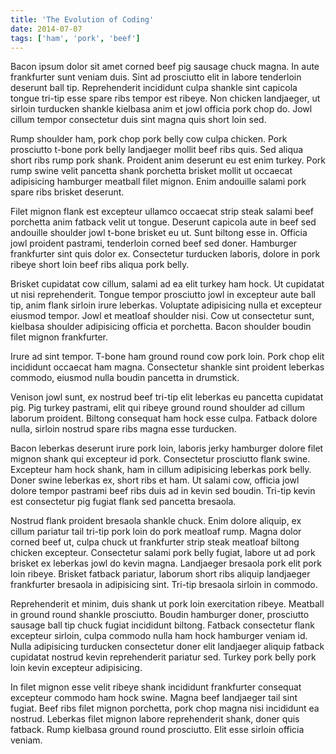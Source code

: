 ```yaml
---
title: 'The Evolution of Coding'
date: 2014-07-07
tags: ['ham', 'pork', 'beef']
---
```


Bacon ipsum dolor sit amet corned beef pig sausage chuck magna. In aute
frankfurter sunt veniam duis. Sint ad prosciutto elit in labore tenderloin
deserunt ball tip. Reprehenderit incididunt culpa shankle sint capicola tongue
tri-tip esse spare ribs tempor est ribeye. Non chicken landjaeger, ut sirloin
turducken shankle kielbasa anim et jowl officia pork chop do. Jowl cillum tempor
consectetur duis sint magna quis short loin sed.

Rump shoulder ham, pork chop pork belly cow culpa chicken. Pork prosciutto
t-bone pork belly landjaeger mollit beef ribs quis. Sed aliqua short ribs rump
pork shank. Proident anim deserunt eu est enim turkey. Pork rump swine velit
pancetta shank porchetta brisket mollit ut occaecat adipisicing hamburger
meatball filet mignon. Enim andouille salami pork spare ribs brisket deserunt.

Filet mignon flank est excepteur ullamco occaecat strip steak salami beef
porchetta anim fatback velit ut tongue. Deserunt capicola aute in beef sed
andouille shoulder jowl t-bone brisket eu ut. Sunt biltong esse in. Officia jowl
proident pastrami, tenderloin corned beef sed doner. Hamburger frankfurter sint
quis dolor ex. Consectetur turducken laboris, dolore in pork ribeye short loin
beef ribs aliqua pork belly.

Brisket cupidatat cow cillum, salami ad ea elit turkey ham hock. Ut cupidatat ut
nisi reprehenderit. Tongue tempor prosciutto jowl in excepteur aute ball tip,
anim flank sirloin irure leberkas. Voluptate adipisicing nulla et excepteur
eiusmod tempor. Jowl et meatloaf shoulder nisi. Cow ut consectetur sunt,
kielbasa shoulder adipisicing officia et porchetta. Bacon shoulder boudin filet
mignon frankfurter.

Irure ad sint tempor. T-bone ham ground round cow pork loin. Pork chop elit
incididunt occaecat ham magna. Consectetur shankle sint proident leberkas
commodo, eiusmod nulla boudin pancetta in drumstick.

Venison jowl sunt, ex nostrud beef tri-tip elit leberkas eu pancetta cupidatat
pig. Pig turkey pastrami, elit qui ribeye ground round shoulder ad cillum
laborum proident. Biltong consequat ham hock esse culpa. Fatback dolore nulla,
sirloin nostrud spare ribs magna esse turducken.

Bacon leberkas deserunt irure pork loin, laboris jerky hamburger dolore filet
mignon shank qui excepteur id pork. Consectetur prosciutto flank swine.
Excepteur ham hock shank, ham in cillum adipisicing leberkas pork belly. Doner
swine leberkas ex, short ribs et ham. Ut salami cow, officia jowl dolore tempor
pastrami beef ribs duis ad in kevin sed boudin. Tri-tip kevin est consectetur
pig fugiat flank sed pancetta bresaola.

Nostrud flank proident bresaola shankle chuck. Enim dolore aliquip, ex cillum
pariatur tail tri-tip pork loin do pork meatloaf rump. Magna dolor corned beef
ut, culpa chuck ut frankfurter strip steak meatloaf biltong chicken excepteur.
Consectetur salami pork belly fugiat, labore ut ad pork brisket ex leberkas jowl
do kevin magna. Landjaeger bresaola pork elit pork loin ribeye. Brisket fatback
pariatur, laborum short ribs aliquip landjaeger frankfurter bresaola in
adipisicing sint. Tri-tip bresaola sirloin in commodo.

Reprehenderit et minim, duis shank ut pork loin exercitation ribeye. Meatball in
ground round shankle prosciutto. Boudin hamburger doner, prosciutto sausage ball
tip chuck fugiat incididunt biltong. Fatback consectetur flank excepteur
sirloin, culpa commodo nulla ham hock hamburger veniam id. Nulla adipisicing
turducken consectetur doner elit landjaeger aliquip fatback cupidatat nostrud
kevin reprehenderit pariatur sed. Turkey pork belly pork loin kevin excepteur
adipisicing.

In filet mignon esse velit ribeye shank incididunt frankfurter consequat
excepteur commodo ham hock swine. Magna beef landjaeger tail sint fugiat. Beef
ribs filet mignon porchetta, pork chop magna nisi incididunt ea nostrud.
Leberkas filet mignon labore reprehenderit shank, doner quis fatback. Rump
kielbasa ground round prosciutto. Elit esse sirloin officia veniam.

